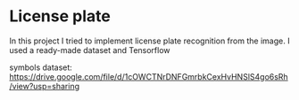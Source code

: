 # License plate
In this project I tried to implement license plate recognition from the image. I used a ready-made dataset and Tensorflow

symbols dataset: https://drive.google.com/file/d/1cOWCTNrDNFGmrbkCexHvHNSlS4go6sRh/view?usp=sharing
